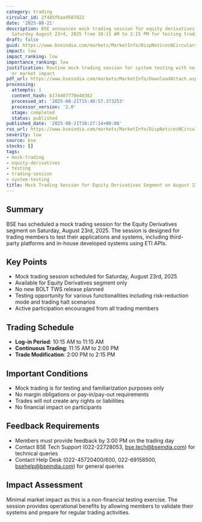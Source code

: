 ```yaml
---
category: trading
circular_id: 2f485f6aa9587822
date: '2025-08-21'
description: BSE announces mock trading session for equity derivatives segment on
  Saturday August 23rd, 2025 from 10:15 AM to 2:15 PM for testing trading applications.
draft: false
guid: https://www.bseindia.com/markets/MarketInfo/DispNoticesNCirculars.aspx?Noticeid={2F6FF1B7-3D06-4813-90C4-0EC7E54068A7}&noticeno=20250821-14&dt=08/21/2025&icount=14&totcount=63&flag=0
impact: low
impact_ranking: low
importance_ranking: low
justification: Routine mock trading session for system testing with no financial obligations
  or market impact
pdf_url: https://www.bseindia.com/markets/MarketInfo/DownloadAttach.aspx?id=20250821-14&attachedId=
processing:
  attempts: 1
  content_hash: b174407770e48382
  processed_at: '2025-08-21T15:40:57.373253'
  processor_version: '2.0'
  stage: completed
  status: published
published_date: '2025-08-21T10:27:14+00:00'
rss_url: https://www.bseindia.com/markets/MarketInfo/DispNoticesNCirculars.aspx?Noticeid={2F6FF1B7-3D06-4813-90C4-0EC7E54068A7}&noticeno=20250821-14&dt=08/21/2025&icount=14&totcount=63&flag=0
severity: low
source: bse
stocks: []
tags:
- mock-trading
- equity-derivatives
- testing
- trading-session
- system-testing
title: Mock Trading Session for Equity Derivatives Segment on August 23, 2025
---
```


## Summary

BSE has scheduled a mock trading session for the Equity Derivatives segment on Saturday, August 23rd, 2025. The session is designed for trading members to test their applications and systems, including third-party platforms and in-house developed systems using ETI APIs.

## Key Points

- Mock trading session scheduled for Saturday, August 23rd, 2025
- Available for Equity Derivatives segment only
- No new BOLT TWS release planned
- Testing opportunity for various functionalities including risk-reduction mode and trading halt scenarios
- Active participation encouraged from all trading members

## Trading Schedule

- **Log-in Period**: 10:15 AM to 11:15 AM
- **Continuous Trading**: 11:15 AM to 2:00 PM
- **Trade Modification**: 2:00 PM to 2:15 PM

## Important Conditions

- Mock trading is for testing and familiarization purposes only
- No margin obligations or pay-in/pay-out requirements
- Trades will not create any rights or liabilities
- No financial impact on participants

## Feedback Requirements

- Members must provide feedback by 3:00 PM on the trading day
- Contact BSE Tech Support (022-22728053, bse.tech@bseindia.com) for technical queries
- Contact Help Desk (022-45720400/600, 022-69158500, bsehelp@bseindia.com) for general queries

## Impact Assessment

Minimal market impact as this is a non-financial testing exercise. The session provides operational benefits by allowing members to validate their systems and prepare for regular trading activities.